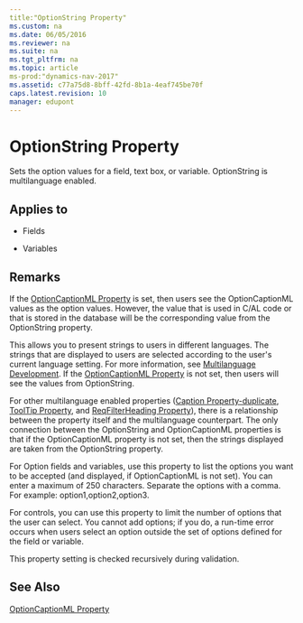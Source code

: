 ```yaml
---
title:"OptionString Property"
ms.custom: na
ms.date: 06/05/2016
ms.reviewer: na
ms.suite: na
ms.tgt_pltfrm: na
ms.topic: article
ms-prod:"dynamics-nav-2017"
ms.assetid: c77a75d8-8bff-42fd-8b1a-4eaf745be70f
caps.latest.revision: 10
manager: edupont
---
```

# OptionString Property
Sets the option values for a field, text box, or variable. OptionString is multilanguage enabled.  
  
## Applies to  
  
-   Fields  
  
-   Variables  
  
## Remarks  
 If the [OptionCaptionML Property](OptionCaptionML-Property.md) is set, then users see the OptionCaptionML values as the option values. However, the value that is used in C\/AL code or that is stored in the database will be the corresponding value from the OptionString property.  
  
 This allows you to present strings to users in different languages. The strings that are displayed to users are selected according to the user's current language setting. For more information, see [Multilanguage Development](Multilanguage-Development.md). If the [OptionCaptionML Property](OptionCaptionML-Property.md) is not set, then users will see the values from OptionString.  
  
 For other multilanguage enabled properties \([Caption Property\-duplicate](Caption-Property-duplicate.md), [ToolTip Property](ToolTip-Property.md), and [ReqFilterHeading Property](ReqFilterHeading-Property.md)\), there is a relationship between the property itself and the multilanguage counterpart. The only connection between the OptionString and OptionCaptionML properties is that if the OptionCaptionML property is not set, then the strings displayed are taken from the OptionString property.  
  
 For Option fields and variables, use this property to list the options you want to be accepted \(and displayed, if OptionCaptionML is not set\). You can enter a maximum of 250 characters. Separate the options with a comma. For example: option1,option2,option3.  
  
 For controls, you can use this property to limit the number of options that the user can select. You cannot add options; if you do, a run\-time error occurs when users select an option outside the set of options defined for the field or variable.  
  
 This property setting is checked recursively during validation.  
  
## See Also  
 [OptionCaptionML Property](OptionCaptionML-Property.md)